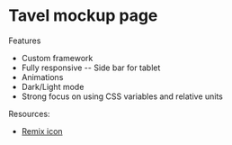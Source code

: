# Tavel mockup page

Features
- Custom framework 
- Fully responsive
-- Side bar for tablet 
- Animations 
- Dark/Light mode
- Strong focus on using CSS variables and relative units


Resources: 
- [Remix icon](https://remixicon.com/)